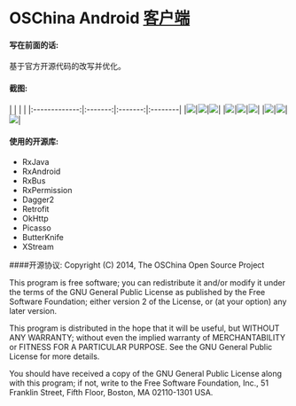 # OSChina Android [客户端](http://www.oschina.net/app/)

#### 写在前面的话:

基于官方开源代码的改写并优化。

#### 截图:

|  |  |  |
|:-------------:|:-------:|:-------:|:--------|
|![](https://raw.githubusercontent.com/alimy/acrida/master/app/art/1.png)|![](https://raw.githubusercontent.com/alimy/acrida/master/app/art/2.png)|![](https://raw.githubusercontent.com/alimy/acrida/master/app/art/3.png)|
|![](https://raw.githubusercontent.com/alimy/acrida/master/app/art/4.png)|![](https://raw.githubusercontent.com/alimy/acrida/master/app/art/5.png)|![](https://raw.githubusercontent.com/alimy/acrida/master/app/art/6.png)|
|![](https://raw.githubusercontent.com/alimy/acrida/master/app/art/7.png)|![](https://raw.githubusercontent.com/alimy/acrida/master/app/art/8.png)|![](https://raw.githubusercontent.com/alimy/acrida/master/app/art/9.png)|

#### 使用的开源库:
* RxJava
* RxAndroid
* RxBus
* RxPermission
* Dagger2
* Retrofit
* OkHttp
* Picasso
* ButterKnife
* XStream

####开源协议:
 Copyright (C) 2014, The OSChina Open Source Project

This program is free software; you can redistribute it and/or modify
it under the terms of the GNU General Public License as published by
the Free Software Foundation; either version 2 of the License, or
(at your option) any later version.

This program is distributed in the hope that it will be useful,
but WITHOUT ANY WARRANTY; without even the implied warranty of
MERCHANTABILITY or FITNESS FOR A PARTICULAR PURPOSE.  See the
GNU General Public License for more details.

You should have received a copy of the GNU General Public License along
with this program; if not, write to the Free Software Foundation, Inc.,
51 Franklin Street, Fifth Floor, Boston, MA 02110-1301 USA.
